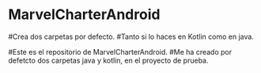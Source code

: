 # MarvelCharterAndroid

#Crea dos carpetas por defecto.
#Tanto si lo haces en Kotlin como en java.

#Este es el repositorio de MarvelCharterAndroid.
#Me ha creado por defetcto dos carpetas java y kotlin, en el proyecto de prueba.
